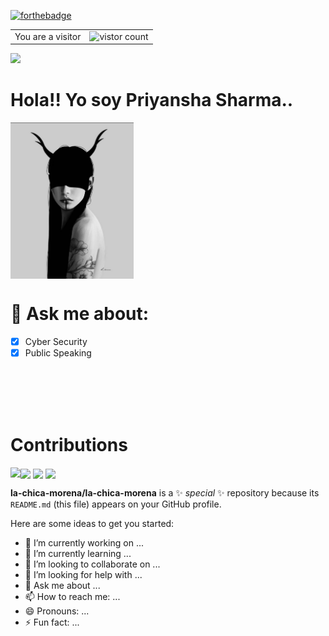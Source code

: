[![forthebadge](https://forthebadge.com/images/badges/made-with-markdown.svg)](https://forthebadge.com) 

<table>
  <tr>
    <td>You are a visitor</td>
    <td><img src="https://profile-counter.glitch.me/la-chica-morena/count.svg" alt="vistor count" height="50" /></td>
  </tr>
</table>

<img src = 'https://capsule-render.vercel.app/api?type=wave&color=00000&height=150&section=footer&text=Callous,%20Callous,%20Callous&fontSize=70&animation=blinking&fontColor=00FF00'/>


# Hola!! Yo soy Priyansha Sharma..
<img src = 'https://github.com/la-chica-morena/la-chica-morena/blob/main/signal-2021-04-08-093755.jpeg' height ='250' align='center'/>


# 💬 Ask me about:
- [x] Cyber Security                                      
- [x] Public Speaking
<br>
<br>
<br>
<br>

# Contributions
<img src = 'https://github-profile-trophy.vercel.app/?username=la-chica-morena&theme=onedark' align='center'/>
<img src = 'https://github-readme-streak-stats.herokuapp.com/?user=la-chica-morena&theme=chartreuse-dark' align='center'/>
<img src = 'https://github-readme-stats.vercel.app/api/top-langs/?username=la-chica-morena&theme=chartreuse-dark&hide_langs_below=4' align='left'/>
<img src = 'https://github-readme-stats.vercel.app/api?username=la-chica-morena&show_icons=true&theme=chartreuse-dark&count_private=true&line_height=40' align='center'>


**la-chica-morena/la-chica-morena** is a ✨ _special_ ✨ repository because its `README.md` (this file) appears on your GitHub profile.


Here are some ideas to get you started:

- 🔭 I’m currently working on ...
- 🌱 I’m currently learning ...
- 👯 I’m looking to collaborate on ...
- 🤔 I’m looking for help with ...
- 💬 Ask me about ...
- 📫 How to reach me: ...
- 😄 Pronouns: ...
- ⚡ Fun fact: ...

